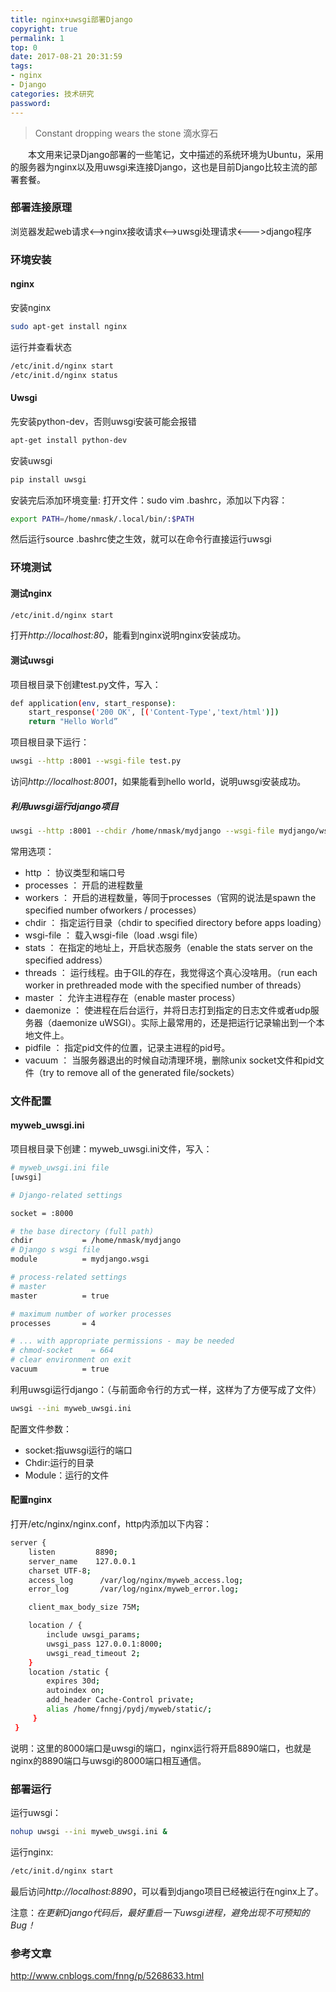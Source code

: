 ```yaml
---
title: nginx+uwsgi部署Django
copyright: true
permalink: 1
top: 0
date: 2017-08-21 20:31:59
tags:
- nginx
- Django
categories: 技术研究
password:
---
```

<blockquote class="blockquote-center">Constant dropping wears the stone
滴水穿石</blockquote>
　　本文用来记录Django部署的一些笔记，文中描述的系统环境为Ubuntu，采用的服务器为nginx以及用uwsgi来连接Django，这也是目前Django比较主流的部署套餐。
<!-- more -->

### 部署连接原理

浏览器发起web请求<——>nginx接收请求<——>uwsgi处理请求<—-->django程序

### 环境安装
#### nginx
安装nginx
```bash
sudo apt-get install nginx
```
运行并查看状态
```bash
/etc/init.d/nginx start
/etc/init.d/nginx status
```

#### Uwsgi
先安装python-dev，否则uwsgi安装可能会报错 
```bash
apt-get install python-dev
```
安装uwsgi
```bash
pip install uwsgi
```
安装完后添加环境变量:
打开文件：sudo vim .bashrc，添加以下内容：
```bash
export PATH=/home/nmask/.local/bin/:$PATH
```
然后运行source .bashrc使之生效，就可以在命令行直接运行uwsgi

### 环境测试
#### 测试nginx
```bash
/etc/init.d/nginx start
```
打开*http://localhost:80*，能看到nginx说明nginx安装成功。

#### 测试uwsgi
项目根目录下创建test.py文件，写入：
```bash
def application(env, start_response):
    start_response('200 OK', [('Content-Type','text/html')])
    return "Hello World”
```
项目根目录下运行：
```bash
uwsgi --http :8001 --wsgi-file test.py
```
访问*http://localhost:8001*，如果能看到hello world，说明uwsgi安装成功。

##### 利用uwsgi运行django项目
```bash
uwsgi --http :8001 --chdir /home/nmask/mydjango --wsgi-file mydjango/wsgi.py --master --processes 4 --threads 2 --stats 127.0.0.1:8080
```
常用选项：
* http ： 协议类型和端口号
* processes ： 开启的进程数量
* workers ： 开启的进程数量，等同于processes（官网的说法是spawn the specified number ofworkers / processes）
* chdir ： 指定运行目录（chdir to specified directory before apps loading）
* wsgi-file ： 载入wsgi-file（load .wsgi file）
* stats ： 在指定的地址上，开启状态服务（enable the stats server on the specified address）
* threads ： 运行线程。由于GIL的存在，我觉得这个真心没啥用。（run each worker in prethreaded mode with the specified number of threads）
* master ： 允许主进程存在（enable master process）
* daemonize ： 使进程在后台运行，并将日志打到指定的日志文件或者udp服务器（daemonize uWSGI）。实际上最常用的，还是把运行记录输出到一个本地文件上。
* pidfile ： 指定pid文件的位置，记录主进程的pid号。
* vacuum ： 当服务器退出的时候自动清理环境，删除unix socket文件和pid文件（try to remove all of the generated file/sockets）

### 文件配置
#### myweb_uwsgi.ini
项目根目录下创建：myweb_uwsgi.ini文件，写入：
```bash
# myweb_uwsgi.ini file
[uwsgi]

# Django-related settings

socket = :8000

# the base directory (full path)
chdir           = /home/nmask/mydjango
# Django s wsgi file
module          = mydjango.wsgi

# process-related settings
# master
master          = true

# maximum number of worker processes
processes       = 4

# ... with appropriate permissions - may be needed
# chmod-socket    = 664
# clear environment on exit
vacuum          = true
```

利用uwsgi运行django：（与前面命令行的方式一样，这样为了方便写成了文件）
```bash
uwsgi --ini myweb_uwsgi.ini
```

配置文件参数：
* socket:指uwsgi运行的端口
* Chdir:运行的目录
* Module：运行的文件


#### 配置nginx
打开/etc/nginx/nginx.conf，http内添加以下内容：
```bash
server {
    listen         8890; 
    server_name    127.0.0.1 
    charset UTF-8;
    access_log      /var/log/nginx/myweb_access.log;
    error_log       /var/log/nginx/myweb_error.log;

    client_max_body_size 75M;

    location / { 
        include uwsgi_params;
        uwsgi_pass 127.0.0.1:8000;
        uwsgi_read_timeout 2;
    }   
    location /static {
        expires 30d;
        autoindex on; 
        add_header Cache-Control private;
        alias /home/fnngj/pydj/myweb/static/;
     }
 }
```
说明：这里的8000端口是uwsgi的端口，nginx运行将开启8890端口，也就是nginx的8890端口与uwsgi的8000端口相互通信。

### 部署运行
运行uwsgi：
```bash
nohup uwsgi --ini myweb_uwsgi.ini &
```
运行nginx: 
```bash
/etc/init.d/nginx start
```
最后访问*http://localhost:8890*，可以看到django项目已经被运行在nginx上了。

注意：*在更新Django代码后，最好重启一下uwsgi进程，避免出现不可预知的Bug！*

### 参考文章
http://www.cnblogs.com/fnng/p/5268633.html
